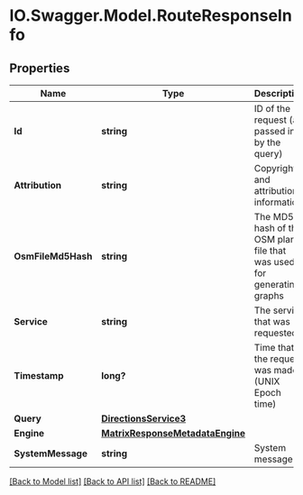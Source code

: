 # IO.Swagger.Model.RouteResponseInfo
## Properties

Name | Type | Description | Notes
------------ | ------------- | ------------- | -------------
**Id** | **string** | ID of the request (as passed in by the query) | [optional] 
**Attribution** | **string** | Copyright and attribution information | [optional] 
**OsmFileMd5Hash** | **string** | The MD5 hash of the OSM planet file that was used for generating graphs | [optional] 
**Service** | **string** | The service that was requested | [optional] 
**Timestamp** | **long?** | Time that the request was made (UNIX Epoch time) | [optional] 
**Query** | [**DirectionsService3**](DirectionsService3.md) |  | [optional] 
**Engine** | [**MatrixResponseMetadataEngine**](MatrixResponseMetadataEngine.md) |  | [optional] 
**SystemMessage** | **string** | System message | [optional] 

[[Back to Model list]](../README.md#documentation-for-models) [[Back to API list]](../README.md#documentation-for-api-endpoints) [[Back to README]](../README.md)

